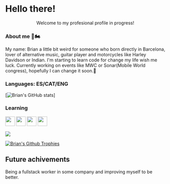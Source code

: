 # Hello there!
<center>Welcome to my profesional profile in progress!</center>


### About me 🎸🏍

My name: Brian a little bit weird for someone who born directly in Barcelona, 
lover of alternative music, guitar player and motorcycles like Harley Davidson or Indian.
I'm starting to learn code for change my life wish me luck.
Currently working on events like MWC or Sonar(Mobile World congress), hopefully I can change it soon.🤪

### Languages: ES/CAT/ENG


[![Brian's GitHub stats](https://github-readme-stats.vercel.app/api?username=Bl00dyXIII)]
 
 ### Learning

<code><img height="30" src="https://img.shields.io/badge/CSS3-1572B6?style=for-the-badge&logo=css3&logoColor=white"></code>
<code><img height="30" src="https://img.shields.io/badge/HTML5-E34F26?style=for-the-badge&logo=html5&logoColor=white"></code>
<code><img height="30" src="https://img.shields.io/badge/JavaScript-323330?style=for-the-badge&logo=javascript&logoColor=F7DF1E"></code>
<code><img height="30" src="https://img.shields.io/badge/Bootstrap-563D7C?style=for-the-badge&logo=bootstrap&logoColor=white"></code>

 <img src="https://github-profile-trophy.vercel.app/?username=Bl00dyXIII&theme=onedark&column=3&margin-w=15&margin-h=15" />

 [![Brian's Github Trophies](https://github-profile-trophy.vercel.app/?username=Bl00dyXIII&theme=onedark&column=3&margin-w=15&margin-h=15)](https://github.com/Bl00dyXIII/readme-components)
 
## Future achivements
Being a fullstack worker in some company and improving myself to be better.
